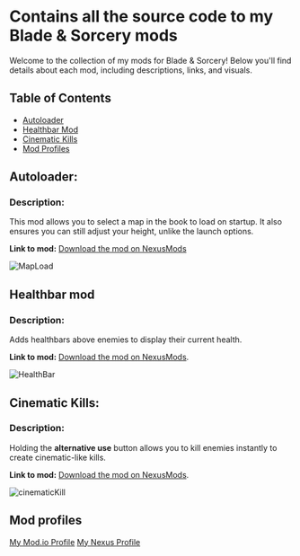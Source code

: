 # Contains all the source code to my Blade & Sorcery mods 
Welcome to the collection of my mods for Blade & Sorcery! 
Below you'll find details about each mod, including descriptions, links, and visuals.

## Table of Contents
- [Autoloader](#autoloader)
- [Healthbar Mod](#healthbar-mod)
- [Cinematic Kills](#cinematic-kills)
- [Mod Profiles](#mod-profiles)

## Autoloader:
### Description:
This mod allows you to select a map in the book to load on startup. It also ensures you can still adjust your height, unlike the launch options.

**Link to mod:** 
[Download the mod on NexusMods](https://www.nexusmods.com/bladeandsorcery/mods/10953)

![MapLoad](https://github.com/user-attachments/assets/38655069-5932-43b9-b987-31176f2a51ee)


## Healthbar mod
### Description:
Adds healthbars above enemies to display their current health.

**Link to mod:** 
[Download the mod on NexusMods](https://www.nexusmods.com/bladeandsorcery/mods/10967).

![HealthBar](https://github.com/user-attachments/assets/eb479c76-4f27-438c-8b62-8632bf5b80d8)


## Cinematic Kills:
### Description:
Holding the **alternative use** button allows you to kill enemies instantly to create cinematic-like kills. 

**Link to mod:** 
[Download the mod on NexusMods](https://www.nexusmods.com/bladeandsorcery/mods/11084).

![cinematicKill](https://github.com/user-attachments/assets/9619a79f-0e96-4a28-8121-094ec31d1c75)

## Mod profiles
[My Mod.io Profile](https://mod.io/u/kewemitt/)
[My Nexus Profile](https://next.nexusmods.com/profile/Kewemit)
